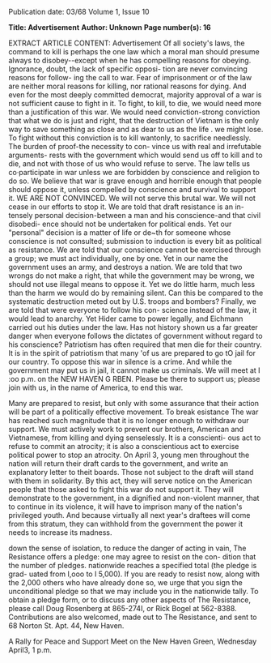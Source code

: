 Publication date: 03/68
Volume 1, Issue 10

**Title: Advertisement**
**Author: Unknown**
**Page number(s): 16**

EXTRACT ARTICLE CONTENT:
Advertisement 
Of all society's laws, the command to kill is 
perhaps the one law which a moral man 
should presume always to disobey--except 
when he has compelling reasons for obeying. 
Ignorance, doubt, the lack of specific opposi-
tion are never convincing reasons for follow-
ing the call to war. Fear of imprisonment or of 
the law are neither moral reasons for killing, 
nor rational reasons for dying. And even for 
the most deeply committed democrat, majority 
approval of a war is not sufficient cause to 
fight in it. To fight, to kill, to die, we would 
need more than a justification of this war. We 
would need conviction-strong conviction 
that what we do is just and right, that the 
destruction of Vietnam is the only way to save 
something as close and as dear to us as the life 
. we might lose. To fight without this conviction 
is to kill wantonly, to sacrifice needlessly. 
The burden of proof-the necessity to con-
vince us with real and irrefutable arguments-
rests with the government which would send 
us off to kill and to die, and not with those of 
us who would refuse to serve. The law tells us 
co·participate in war unless we are forbidden 
by conscience and religion to do so. We believe 
that war is grave enough and horrible enough 
that people should oppose it, unless compelled 
by conscience and survival to support it. 
WE ARE NOT CONVINCED. We will not 
serve this brutal war. We will not cease in our 
efforts to stop it. 
We are told that draft resistance is an in-
tensely personal decision-between a man 
and his conscience-and that civil disobedi-
ence should not be undertaken for political 
ends. Yet our "personal" decision is a matter 
of life or de~th for someone whose conscience 
is not consulted; submission to induction is 
every bit as political as resistance. We are told 
that our conscience cannot be exercised 
through a group; we must act individually, 
one by one. Yet in our name the government 
uses an army, and destroys a nation. We are 
told that two wrongs do not make a right, that 
while the government may be wrong, we 
should not use illegal means to oppose it. Yet 
we do little harm, much less than the harm 
we would do by remaining silent. Can this be 
compared to the systematic destruction meted 
out by U.S. troops and bombers? Finally, we 
are told that were everyone to follow his con-
science instead of the law, it would lead to 
anarchy. Yet Hider came to power legally, 
and Eichmann carried out his duties under the 
law. Has not history shown us a far greater 
danger when everyone follows the dictates of 
government without regard to his conscience? 
Patriotism has often required that men die 
for their country. It is in the spirit of patriotism 
that many 'of us are prepared to go tO jail for 
our country. To oppose this war in silence is 
a crime. And while the government may put 
us in jail, it cannot make us criminals. We will 
meet at I :oo p.m. on the NEW HAVEN 
G RBEN. Please be there to support us; please 
join with us, in the name of America, to end 
this war. 


Many are prepared to resist, but only with 
some assurance that their action will be part 
of a politically effective movement. To break 
esistance 
The war has reached such magnitude that it 
is no longer enough to withdraw our support. 
We must actively work to prevent our 
brothers, American and Vietnamese, from 
killing and dying senselessly. It is a conscienti-
ous act to refuse to commit an atrocity; it is 
also a conscientious act to exercise political 
power to stop an atrocity. On April 3, young 
men throughout the nation will return their 
draft cards to the government, and write an 
explanatory letter to theit boards. Those not 
subject to the draft will stand with them in 
solidarity. By this act, they will serve notice 
on the American people that those asked to 
fight this war do not support it. They will 
demonstrate to the government, in a dignified 
and non-violent manner, that to continue in 
its violence, it will have to imprison many of 
the nation's privileged youth. And because 
virtually all next year's draftees will come 
from this stratum, they can withhold from 
the government the power it needs to increase 
its madness. 

down the sense of isolation, to reduce the 
danger of acting in vain, The Resistance offers 
a pledge: one may agree to resist on the con-
dition that the number of pledges. nationwide 
reaches a specified total (the pledge is grad-
uated from I,ooo to I 5,000). If you are ready 
to resist now, along with the 2,000 others who 
have already done so, we urge that you sign 
the unconditional pledge so that we may 
include you in the nationwide tally. To obtain 
a pledge form, or to discuss any other aspects 
of The Resistance, please call Doug Rosenberg 
at 865-274I, or Rick Bogel at 562-8388. 
Contributions are also welcomed, made out to 
The Resistance, and sent to 68 Norton St. 
Apt. 44, New Haven. 

A Rally for Peace and Support 
Meet on the New Haven Green, 
Wednesday April3, 1 p.m.